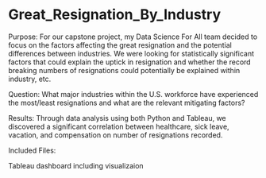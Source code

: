 # Great_Resignation_By_Industry

Purpose: For our capstone project, my Data Science For All team decided to focus on the factors affecting the great resignation and the potential differences between industries. We were looking for statistically significant factors that could explain the uptick in resignation and whether the record breaking numbers of resignations could potentially be explained within industry, etc.

Question: What major industries within the U.S. workforce have experienced the most/least resignations and what are the relevant mitigating factors?

Results: Through data analysis using both Python and Tableau, we discovered a significant correlation between healthcare, sick leave, vacation, and compensation on number of resignations recorded.

Included Files:

Tableau dashboard including visualizaion
